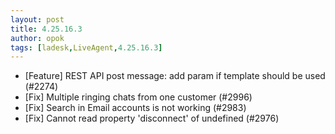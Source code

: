 ```yaml
---
layout: post
title: 4.25.16.3
author: opok
tags: [ladesk,LiveAgent,4.25.16.3]
---
```


- [Feature] REST API post message: add param if template should be used (#2274)
- [Fix] Multiple ringing chats from one customer (#2996)
- [Fix] Search in Email accounts is not working (#2983)
- [Fix] Cannot read property 'disconnect' of undefined (#2976)
